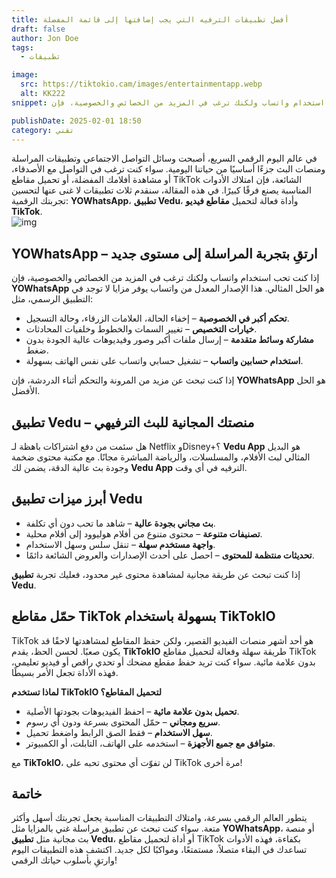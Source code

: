 ```yaml
---
title: أفضل تطبيقات الترفيه التي يجب إضافتها إلى قائمة المفضلة
draft: false
author: Jon Doe 
tags:
  - تطبيقات

image:
  src: https://tiktokio.cam/images/entertainmentapp.webp
  alt: KK222
snippet: إذا كنت تحب استخدام واتساب ولكنك ترغب في المزيد من الخصائص والخصوصية، فإن YOWhatsApp هو الحل المثالي.

publishDate: 2025-02-01 18:50
category: تقني
---
```


في عالم اليوم الرقمي السريع، أصبحت وسائل التواصل الاجتماعي وتطبيقات المراسلة ومنصات البث جزءًا أساسيًا من حياتنا اليومية. سواء كنت ترغب في التواصل مع الأصدقاء، أو مشاهدة أفلامك المفضلة، أو تحميل مقاطع TikTok الشائعة، فإن امتلاك الأدوات المناسبة يصنع فرقًا كبيرًا. في هذه المقالة، سنقدم ثلاث تطبيقات لا غنى عنها لتحسين تجربتك الرقمية: **YOWhatsApp**، **تطبيق Vedu**، وأداة فعالة لتحميل **مقاطع فيديو TikTok**.  
![img](https://tiktokio.cam/images/entertainmentapp.webp)

## YOWhatsApp – ارتقِ بتجربة المراسلة إلى مستوى جديد ##

إذا كنت تحب استخدام واتساب ولكنك ترغب في المزيد من الخصائص والخصوصية، فإن **YOWhatsApp** هو الحل المثالي. هذا الإصدار المعدل من واتساب يوفر مزايا لا توجد في التطبيق الرسمي، مثل:

* **تحكم أكبر في الخصوصية** – إخفاء الحالة، العلامات الزرقاء، وحالة التسجيل.  
* **خيارات التخصيص** – تغيير السمات والخطوط وخلفيات المحادثات.  
* **مشاركة وسائط متقدمة** – إرسال ملفات أكبر وصور وفيديوهات عالية الجودة بدون ضغط.  
* **استخدام حسابين واتساب** – تشغيل حسابي واتساب على نفس الهاتف بسهولة.

إذا كنت تبحث عن مزيد من المرونة والتحكم أثناء الدردشة، فإن **YOWhatsApp** هو الحل الأفضل.

## تطبيق Vedu – منصتك المجانية للبث الترفيهي ##

هل سئمت من دفع اشتراكات باهظة لـ Netflix وDisney+؟ **Vedu App** هو البديل المثالي لبث الأفلام، والمسلسلات، والرياضة المباشرة مجانًا. مع مكتبة محتوى ضخمة وجودة بث عالية الدقة، يضمن لك **Vedu App** الترفيه في أي وقت.

## أبرز ميزات تطبيق Vedu ##
* **بث مجاني بجودة عالية** – شاهد ما تحب دون أي تكلفة.  
* **تصنيفات متنوعة** – محتوى متنوع من أفلام هوليوود إلى أفلام محلية.  
* **واجهة مستخدم سهلة** – تنقل سلس وسهل الاستخدام.  
* **تحديثات منتظمة للمحتوى** – احصل على أحدث الإصدارات والعروض الشائعة دائمًا.

إذا كنت تبحث عن طريقة مجانية لمشاهدة محتوى غير محدود، فعليك تجربة **تطبيق Vedu**.

## حمّل مقاطع TikTok بسهولة باستخدام TikTokIO ##

TikTok هو أحد أشهر منصات الفيديو القصير، ولكن حفظ المقاطع لمشاهدتها لاحقًا قد يكون صعبًا. لحسن الحظ، يقدم **TikTokIO** طريقة سهلة وفعالة لتحميل مقاطع TikTok بدون علامة مائية. سواء كنت تريد حفظ مقطع مضحك أو تحدي راقص أو فيديو تعليمي، فهذه الأداة تجعل الأمر بسيطًا.

**لماذا تستخدم TikTokIO لتحميل المقاطع؟**
* **تحميل بدون علامة مائية** – احفظ الفيديوهات بجودتها الأصلية.  
* **سريع ومجاني** – حمّل المحتوى بسرعة ودون أي رسوم.  
* **سهل الاستخدام** – فقط الصق الرابط واضغط تحميل.  
* **متوافق مع جميع الأجهزة** – استخدمه على الهاتف، التابلت، أو الكمبيوتر.

مع **TikTokIO**، لن تفوّت أي محتوى تحبه على TikTok مرة أخرى!

## خاتمة ##

يتطور العالم الرقمي بسرعة، وامتلاك التطبيقات المناسبة يجعل تجربتك أسهل وأكثر متعة. سواء كنت تبحث عن تطبيق مراسلة غني بالمزايا مثل **YOWhatsApp**، أو منصة بث مجانية مثل **تطبيق Vedu**، أو أداة لتحميل مقاطع TikTok بكفاءة، فهذه الأدوات تساعدك في البقاء متصلاً، مستمتعًا، ومواكبًا لكل جديد. اكتشف هذه التطبيقات اليوم وارتقِ بأسلوب حياتك الرقمي!
